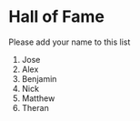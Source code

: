 # Hall of Fame
Please add your name to this list

1. Jose
2. Alex
3. Benjamin
4. Nick
5. Matthew
6. Theran